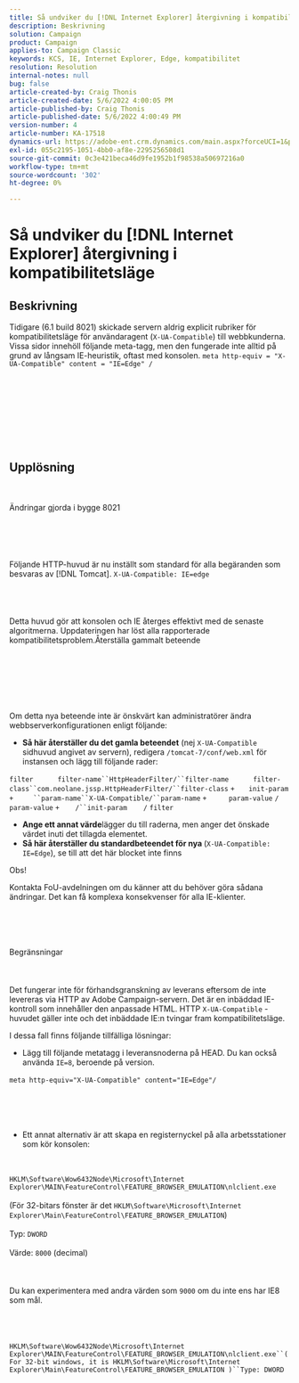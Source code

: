 ```yaml
---
title: Så undviker du [!DNL Internet Explorer] återgivning i kompatibilitetsläge
description: Beskrivning
solution: Campaign
product: Campaign
applies-to: Campaign Classic
keywords: KCS, IE, Internet Explorer, Edge, kompatibilitet
resolution: Resolution
internal-notes: null
bug: false
article-created-by: Craig Thonis
article-created-date: 5/6/2022 4:00:05 PM
article-published-by: Craig Thonis
article-published-date: 5/6/2022 4:00:49 PM
version-number: 4
article-number: KA-17518
dynamics-url: https://adobe-ent.crm.dynamics.com/main.aspx?forceUCI=1&pagetype=entityrecord&etn=knowledgearticle&id=71e22f95-55cd-ec11-a7b5-6045bd00d4f5
exl-id: 055c2195-1051-4bb0-af8e-2295256508d1
source-git-commit: 0c3e421beca46d9fe1952b1f98538a50697216a0
workflow-type: tm+mt
source-wordcount: '302'
ht-degree: 0%

---
```


# Så undviker du [!DNL Internet Explorer] återgivning i kompatibilitetsläge

## Beskrivning


Tidigare (6.1 build 8021) skickade servern aldrig explicit rubriker för kompatibilitetsläge för användaragent (`X-UA-Compatible`) till webbkunderna. Vissa sidor innehöll följande meta-tagg, men den fungerade inte alltid på grund av långsam IE-heuristik, oftast med konsolen.
`meta http-equiv = "X-UA-Compatible" content = "IE=Edge" /`<br><br><br> <br><br><br> <br><br><br>

## Upplösning

<br><br>Ändringar gjorda i bygge 8021<br><br><br><br> <br><br>
Följande HTTP-huvud är nu inställt som standard för alla begäranden som besvaras av [!DNL Tomcat].
`X-UA-Compatible: IE=edge`<br><br><br> <br><br>
Detta huvud gör att konsolen och IE återges effektivt med de senaste algoritmerna. Uppdateringen har löst alla rapporterade kompatibilitetsproblem.Återställa gammalt beteende
<br><br><br><br> <br><br> <br><br>
Om detta nya beteende inte är önskvärt kan administratörer ändra webbserverkonfigurationen enligt följande:

- <b>Så här återställer du det gamla beteendet</b> (nej `X-UA-Compatible` sidhuvud angivet av servern), redigera `/tomcat-7/conf/web.xml` för instansen och lägg till följande rader:

```filter``` `     ` ```filter-name``HttpHeaderFilter/``filter-name``` `     ` ```filter-class``com.neolane.jssp.HttpHeaderFilter/``filter-class``` `+   ` `init-param` ```+     ``param-name``X-UA-Compatible/``param-name``` `+     ` `param-value` `/` `param-value` ```+    /``init-param``` `   ` `/` `filter`  
- <b>Ange ett annat värde</b>lägger du till raderna, men anger det önskade värdet inuti det tillagda elementet.
- <b>Så här återställer du standardbeteendet för nya </b>(`X-UA-Compatible: IE=Edge`), se till att det här blocket inte finns


Obs!

Kontakta FoU-avdelningen om du känner att du behöver göra sådana ändringar. Det kan få komplexa konsekvenser för alla IE-klienter.


<br><br><br><br>Begränsningar<br><br> <br><br>
Det fungerar inte för förhandsgranskning av leverans eftersom de inte levereras via HTTP av Adobe Campaign-servern. Det är en inbäddad IE-kontroll som innehåller den anpassade HTML. HTTP `X-UA-Compatible` -huvudet gäller inte och det inbäddade IE:n tvingar fram kompatibilitetsläge.

I dessa fall finns följande tillfälliga lösningar:

- Lägg till följande metatagg i leveransnoderna på HEAD. Du kan också använda `IE=8`, beroende på version.

`meta http-equiv="X-UA-Compatible" content="IE=Edge"/` <br><br><br><br> 
- Ett annat alternativ är att skapa en registernyckel på alla arbetsstationer som kör konsolen:

<br><br>`HKLM\Software\Wow6432Node\Microsoft\Internet Explorer\MAIN\FeatureControl\FEATURE_BROWSER_EMULATION\nlclient.exe`<br><br>(För 32-bitars fönster är det `HKLM\Software\Microsoft\Internet Explorer\Main\FeatureControl\FEATURE_BROWSER_EMULATION`)<br><br>Typ: `DWORD`<br><br>Värde: `8000` (decimal)<br><br> <br><br>Du kan experimentera med andra värden som `9000` om du inte ens har IE8 som mål.<br><br> <br><br><br>`HKLM\Software\Wow6432Node\Microsoft\Internet Explorer\MAIN\FeatureControl\FEATURE_BROWSER_EMULATION\nlclient.exe``(For 32-bit windows, it is HKLM\Software\Microsoft\Internet Explorer\Main\FeatureControl\FEATURE_BROWSER_EMULATION )``Type: DWORD`<br><br><br><br><br><br>
